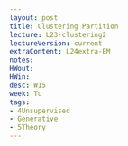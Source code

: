 ```yaml
---
layout: post
title: Clustering Partition
lecture: L23-clustering2
lectureVersion: current
extraContent: L24extra-EM
notes:
HWout: 
HWin: 
desc: W15
week: Tu
tags:
- 4Unsupervised
- Generative
- 5Theory
---
```

